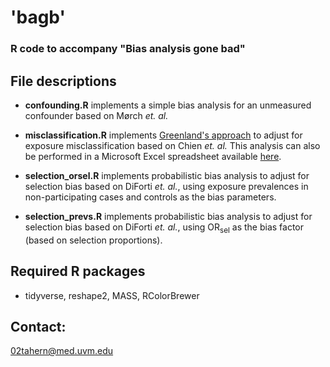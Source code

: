 # 'bagb'
### R code to accompany "Bias analysis gone bad"

## File descriptions

- **confounding.R** implements a simple bias analysis for an unmeasured confounder based on Mørch _et. al._

- **misclassification.R** implements [Greenland's approach](https://pubmed.ncbi.nlm.nih.gov/3043623/?from_single_result=3043623) to adjust for exposure misclassification based on Chien _et. al._ This analysis can also be performed in a Microsoft Excel spreadsheet available [here](https://sites.google.com/site/biasanalysis/exposure-misclassification-variance-correction).

- **selection_orsel.R** implements probabilistic bias analysis to adjust for selection bias based on DiForti _et. al._, using exposure prevalences in non-participating cases and controls as the bias parameters.

- **selection_prevs.R** implements probabilistic bias analysis to adjust for selection bias based on DiForti _et. al._, using OR<sub>sel</sub> as the bias factor (based on selection proportions).

## Required R packages
- tidyverse, reshape2, MASS, RColorBrewer

## Contact:
<02tahern@med.uvm.edu>
